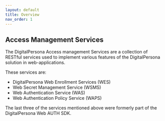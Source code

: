 ```yaml
---
layout: default
title: Overview
nav_order: 1
---
```


## Access Management Services  

The DigitalPersona Access management Services are a collection of RESTful services used to implement various features of the DigitalPersona solution in web-applications.

These services are:

- DigitalPersona Web Enrollment Services (WES)
- Web Secret Management Service (WSMS)  
- Web Authentication Service (WAS)
- Web Authentication Policy Service (WAPS)

The last three of the services mentioned above were formerly part of the DigitalPersona Web AUTH SDK.

